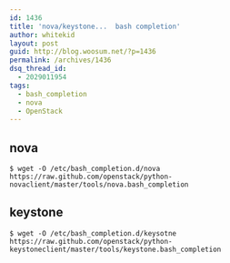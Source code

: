 ```yaml
---
id: 1436
title: 'nova/keystone...  bash completion'
author: whitekid
layout: post
guid: http://blog.woosum.net/?p=1436
permalink: /archives/1436
dsq_thread_id:
  - 2029011954
tags:
  - bash_completion
  - nova
  - OpenStack
---
```

## nova

    $ wget -O /etc/bash_completion.d/nova https://raw.github.com/openstack/python-novaclient/master/tools/nova.bash_completion

## keystone

    $ wget -O /etc/bash_completion.d/keysotne https://raw.github.com/openstack/python-keystoneclient/master/tools/keystone.bash_completion